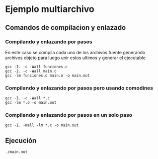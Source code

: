 # Ejemplo multiarchivo

## Comandos de compilacion y enlazado

### Compilando y enlazando por pasos

En este caso se compila cada uno de los archivos fuente generando archivos objeto para luego unir estos ultimos y generar el ejecutable

```
gcc -I. -c -Wall funciones.c
gcc -I. -c -Wall main.c
gcc -lm funciones.o main.o -o main.out
```

### Compilando y enlazando por pasos pero usando comodines

```
gcc -I. -c -Wall *.c
gcc -lm *.o -o main.out
```

### Compilando y enlazando por pasos en un solo paso

```
gcc -I. -Wall -lm *.c -o main.out
```

## Ejecución

```
./main.out
```
